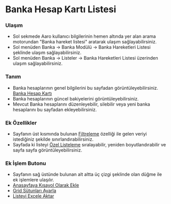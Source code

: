 
# Banka Hesap Kartı Listesi

### Ulaşım 

- Sol sekmede Aaro kullanıcı bilgilerinin hemen altında yer alan arama motorundan "Banka hareket listesi" aratarak ulaşım sağlayabilirsiniz.
- Sol menüden Banka -> Banka Modülü -> Banka Hareketleri Listesi şeklinde ulaşım sağlayabilirsiniz. 
- Sol menüden Banka -> Listeler -> Banka Hareketleri Listesi üzerinden ulaşım sağlayabilirsiniz.

### Tanım 

- Banka hesaplarının genel bilgilerini bu sayfadan görüntüleyebilirsiniz. [Banka Hesap Kartı](../Banka/BankaHesapKarti.md)
- Banka hesaplarının güncel bakiyelerini görüntüleyebilirsiniz.
- Mevcut Banka hesaplarını düzenleyebilir, silebilir veya yeni banka hesaplarını bu sayfadan ekleyebilirsiniz.

### Ek Özellikler 

- Sayfanın üst kısmında bulunan [Filtreleme](../TemelOzellikler/SayfaKisitlari.md) özelliği ile gelen veriyi istediğiniz şekilde sınırlandırabilirsiniz.
- Sayfada ki listeyi [Özel Listeleme](../TemelOzellikler/ListeNesnesi.md) sıralayabilir, yeniden boyutlandırabilir ve sayfa sayfa görüntüleyebilirsiniz.


### Ek İşlem Butonu

- Sayfanın sağ üstünde bulunan alt altta üç çizgi şeklinde olan düğme ile ek işlemlere ulaşılır.
- [Anasayfaya Kısayol Olarak Ekle](../TemelOzellikler/KisaYollaraEkleme.md)
- [Grid Sütunları Ayarla](../TemelOzellikler/GridSutunAyarlari.md)
- [Listeyi Excele Aktar](../TemelOzellikler/ListeyiExceleAktar.md)



